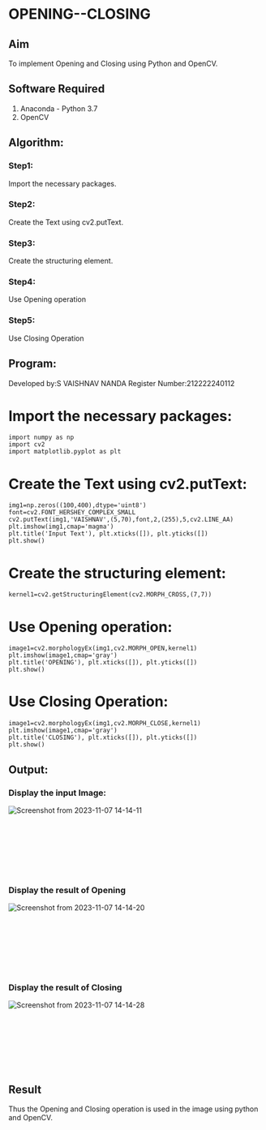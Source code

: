 # OPENING--CLOSING
## Aim
To implement Opening and Closing using Python and OpenCV.

## Software Required
1. Anaconda - Python 3.7
2. OpenCV
## Algorithm:
### Step1:
Import the necessary packages.
<br>


### Step2:
Create the Text using cv2.putText.
<br>

### Step3:
Create the structuring element.
<br>

### Step4:
Use Opening operation
<br>

### Step5:
Use Closing Operation
<br>

 
## Program:
Developed by:S VAISHNAV NANDA
Register Number:212222240112

# Import the necessary packages:
```
import numpy as np
import cv2
import matplotlib.pyplot as plt
```



# Create the Text using cv2.putText:
```
img1=np.zeros((100,400),dtype='uint8')
font=cv2.FONT_HERSHEY_COMPLEX_SMALL
cv2.putText(img1,'VAISHNAV',(5,70),font,2,(255),5,cv2.LINE_AA)
plt.imshow(img1,cmap='magma')
plt.title('Input Text'), plt.xticks([]), plt.yticks([])
plt.show()
```



# Create the structuring element:
```
kernel1=cv2.getStructuringElement(cv2.MORPH_CROSS,(7,7))
```



# Use Opening operation:
```
image1=cv2.morphologyEx(img1,cv2.MORPH_OPEN,kernel1)
plt.imshow(image1,cmap='gray')
plt.title('OPENING'), plt.xticks([]), plt.yticks([])
plt.show()
```




# Use Closing Operation:
```
image1=cv2.morphologyEx(img1,cv2.MORPH_CLOSE,kernel1)
plt.imshow(image1,cmap='gray')
plt.title('CLOSING'), plt.xticks([]), plt.yticks([])
plt.show()
```





## Output:

### Display the input Image:
![Screenshot from 2023-11-07 14-14-11](https://github.com/VaishnavNanda/OPENING--CLOSING/assets/118707051/8f6147c4-b2f4-4785-a542-e2f60a9cdb1e)



<br>
<br>
<br>
<br>
<br>
<br>

### Display the result of Opening
![Screenshot from 2023-11-07 14-14-20](https://github.com/VaishnavNanda/OPENING--CLOSING/assets/118707051/efabecd4-e635-4b6a-b582-8215344d4d3d)


<br>
<br>
<br>
<br>
<br>
<br>

### Display the result of Closing
![Screenshot from 2023-11-07 14-14-28](https://github.com/VaishnavNanda/OPENING--CLOSING/assets/118707051/49c5faf8-97d6-4cf9-b378-20693e5fec49)


<br>
<br>
<br>
<br>
<br>
<br>

## Result
Thus the Opening and Closing operation is used in the image using python and OpenCV.
